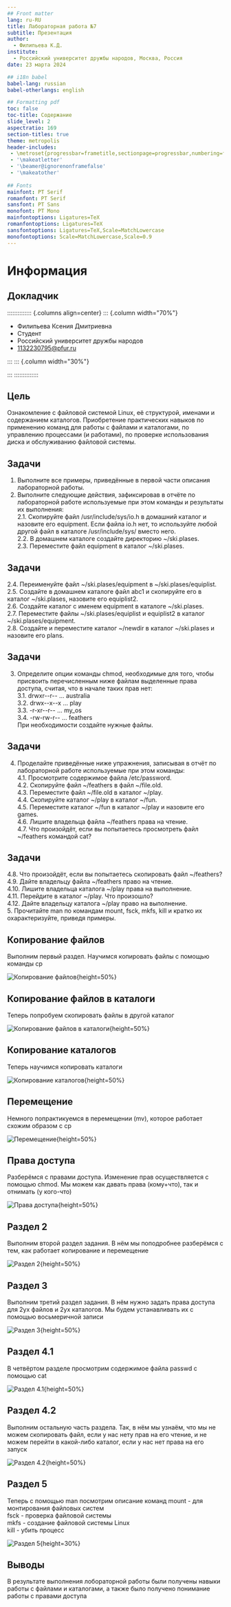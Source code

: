 ```yaml
---
## Front matter
lang: ru-RU
title: Лабораторная работа №7
subtitle: Презентация
author:
  - Филипьева К.Д.
institute:
  - Российский университет дружбы народов, Москва, Россия
date: 23 марта 2024

## i18n babel
babel-lang: russian
babel-otherlangs: english

## Formatting pdf
toc: false
toc-title: Содержание
slide_level: 2
aspectratio: 169
section-titles: true
theme: metropolis
header-includes:
 - \metroset{progressbar=frametitle,sectionpage=progressbar,numbering=fraction}
 - '\makeatletter'
 - '\beamer@ignorenonframefalse'
 - '\makeatother'
 
## Fonts
mainfont: PT Serif
romanfont: PT Serif
sansfont: PT Sans
monofont: PT Mono
mainfontoptions: Ligatures=TeX
romanfontoptions: Ligatures=TeX
sansfontoptions: Ligatures=TeX,Scale=MatchLowercase
monofontoptions: Scale=MatchLowercase,Scale=0.9
---
```


# Информация

## Докладчик

:::::::::::::: {.columns align=center}
::: {.column width="70%"}

  * Филипьева Ксения Дмитриевна
  * Студент
  * Российский университет дружбы народов
  * [1132230795@pfur.ru](mailto:1132230795@pfur.ru)

:::
::: {.column width="30%"}

:::
::::::::::::::

## Цель

Ознакомление с файловой системой Linux, её структурой, именами и содержанием каталогов. Приобретение практических навыков по применению команд для работы с файлами и каталогами, по управлению процессами (и работами), по проверке использования диска и обслуживанию файловой системы.

## Задачи

1. Выполните все примеры, приведённые в первой части описания лабораторной работы.  
2. Выполните следующие действия, зафиксировав в отчёте по лабораторной работе используемые при этом команды и результаты их выполнения:  
2.1. Скопируйте файл /usr/include/sys/io.h в домашний каталог и назовите его equipment. Если файла io.h нет, то используйте любой другой файл в каталоге /usr/include/sys/ вместо него.  
2.2. В домашнем каталоге создайте директорию ~/ski.plases.  
2.3. Переместите файл equipment в каталог ~/ski.plases.  

## Задачи

2.4. Переименуйте файл ~/ski.plases/equipment в ~/ski.plases/equiplist.  
2.5. Создайте в домашнем каталоге файл abc1 и скопируйте его в каталог ~/ski.plases, назовите его equiplist2.  
2.6. Создайте каталог с именем equipment в каталоге ~/ski.plases.  
2.7. Переместите файлы ~/ski.plases/equiplist и equiplist2 в каталог ~/ski.plases/equipment.  
2.8. Создайте и переместите каталог ~/newdir в каталог ~/ski.plases и назовите его plans.  

## Задачи

3. Определите опции команды chmod, необходимые для того, чтобы присвоить перечисленным ниже файлам выделенные права доступа, считая, что в начале таких прав нет:  
3.1. drwxr--r-- ... australia  
3.2. drwx--x--x ... play  
3.3. -r-xr--r-- ... my_os  
3.4. -rw-rw-r-- ... feathers  
При необходимости создайте нужные файлы.  

## Задачи

4. Проделайте приведённые ниже упражнения, записывая в отчёт по лабораторной работе используемые при этом команды:  
4.1. Просмотрите содержимое файла /etc/password.  
4.2. Скопируйте файл ~/feathers в файл ~/file.old.  
4.3. Переместите файл ~/file.old в каталог ~/play.  
4.4. Скопируйте каталог ~/play в каталог ~/fun.  
4.5. Переместите каталог ~/fun в каталог ~/play и назовите его games.  
4.6. Лишите владельца файла ~/feathers права на чтение.  
4.7. Что произойдёт, если вы попытаетесь просмотреть файл ~/feathers командой cat?  

## Задачи

4.8. Что произойдёт, если вы попытаетесь скопировать файл ~/feathers?  
4.9. Дайте владельцу файла ~/feathers право на чтение.  
4.10. Лишите владельца каталога ~/play права на выполнение.  
4.11. Перейдите в каталог ~/play. Что произошло?  
4.12. Дайте владельцу каталога ~/play право на выполнение.  
5. Прочитайте man по командам mount, fsck, mkfs, kill и кратко их охарактеризуйте, приведя примеры.  

## Копирование файлов

Выполним первый раздел. Научимся копировать файлы с помощью команды cp

![Копирование файлов](image/7p1.png){height=50%}

## Копирование файлов в каталоги

Теперь попробуем скопировать файлы в другой каталог

![Копирование файлов в каталоги](image/7p2.png){height=50%}

## Копирование каталогов

Теперь научимся копировать каталоги 

![Копирование каталогов](image/7p3.png){height=50%}

## Перемещение

Немного попрактикуемся в перемещении (mv), которое работает схожим образом с cp 

![Перемещение](image/7p4.png){height=50%}

## Права доступа

Разберёмся с правами доступа. Изменение прав осуществляется с помощью сhmod. Мы можем как давать права (кому+что), так и отнимать (у кого-что) 

![Права доступа](image/7p5.png){height=50%}

## Раздел 2

Выполним второй раздел задания. В нём мы поподробнее разберёмся с тем, как работает копирование и перемещение 

![Раздел 2](image/7p6.png){height=50%}

## Раздел 3

Выполним третий раздел задания. В нём нужно задать права доступа для 2ух файлов и 2ух каталогов. Мы будем устанавливать их с помощью восьмеричной записи 

![Раздел 3](image/7p7.png){height=50%}

## Раздел 4.1

В четвёртом разделе просмотрим содержимое файла passwd с помощью cat

![Раздел 4.1](image/7p8.png){height=50%}

## Раздел 4.2

Выполним остальную часть раздела. Так, в нём мы узнаём, что мы не можем скопировать файл, если у нас нету прав на его чтение, и не можем перейти в какой-либо каталог, если у нас нет права на его запуск

![Раздел 4.2](image/7p9.png){height=50%}

## Раздел 5

Теперь с помощью man посмотрим описание команд 
mount - для монтирования файловых систем  
fsck - проверка файловой системы  
mkfs - создание файловой системы Linux  
kill - убить процесс  

![Раздел 5](image/7p10.png){height=30%}

## Выводы

В результате выполнения лобораторной работы были получены навыки работы с файлами и каталогами, а также было получено понимание работы с правами доступа
